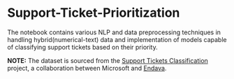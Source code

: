 # Support-Ticket-Prioritization
The notebook contains various NLP and data preprocessing techniques in handling hybrid(numerical-text) data and implementation of models capable of classifying support tickets based on their priority.

**NOTE:** The dataset is sourced from the [Support Tickets Classification](https://github.com/karolzak/support-tickets-classification) project, a collaboration between Microsoft and  [Endava](https://www.endava.com/en).
